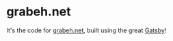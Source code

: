 # grabeh.net

It's the code for [grabeh.net](https://grabeh.net), built using the great [Gatsby](https://gatsby.org)!
